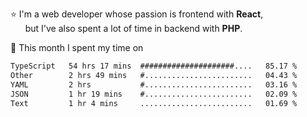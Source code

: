 ⭐ I'm a web developer whose passion is frontend with <b>React</b>,<br/>
&nbsp; &nbsp; &nbsp; but I've also spent a lot of time in backend with <b>PHP</b>.

📅 This month I spent my time on

<!--START_SECTION:waka-->

```txt
TypeScript   54 hrs 17 mins  #####################....   85.17 %
Other        2 hrs 49 mins   #........................   04.43 %
YAML         2 hrs           #........................   03.16 %
JSON         1 hr 19 mins    #........................   02.09 %
Text         1 hr 4 mins     .........................   01.69 %
```

<!--END_SECTION:waka-->
